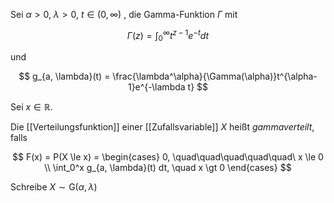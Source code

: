 Sei $\alpha \gt 0$, $\lambda \gt 0$, $t \in (0, \infty)$ , die Gamma-Funktion $\Gamma$ mit

$$
	\Gamma(z) = \int_0^\infty t^{z-1}e^{-t} dt
$$

und

$$
	g_{a, \lambda}(t) = \frac{\lambda^\alpha}{\Gamma(\alpha)}t^{\alpha-1}e^{-\lambda t}
$$

Sei $x \in \mathbb{R}$.

Die [[Verteilungsfunktion]] einer [[Zufallsvariable]] $X$ heißt *gammaverteilt*, falls

$$
	F(x) = P(X \le x) = \begin{cases}
		0, \quad\quad\quad\quad\quad\ x \le 0 \\
		\int_0^x g_{a, \lambda}(t) dt, \quad x \gt 0
	\end{cases}
$$

Schreibe $X \sim \text{G}(\alpha, \lambda)$